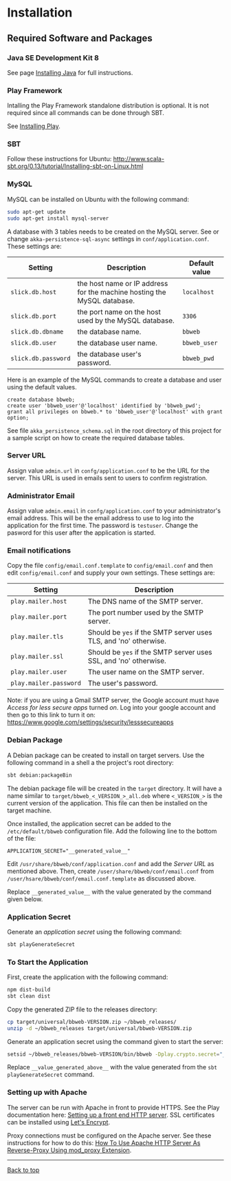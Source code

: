 # Installation

## Required Software and Packages

### Java SE Development Kit 8

See page [Installing Java](InstallJava.md) for full instructions.

### Play Framework

Intalling the Play Framework standalone distribution is optional. It is not required since
all commands can be done through SBT.

See [Installing Play](https://www.playframework.com/documentation/2.5.x/Installing).

### SBT

Follow these instructions for Ubuntu: http://www.scala-sbt.org/0.13/tutorial/Installing-sbt-on-Linux.html

### MySQL

MySQL can be installed on Ubuntu with the following command:

```sh
sudo apt-get update
sudo apt-get install mysql-server
```

A database with 3 tables needs to be created on the MySQL server. See or change `akka-persistence-sql-async`
settings in `conf/application.conf`. These settings are:

| Setting                       | Description                                                             | Default value  |
|-------------------------------|-------------------------------------------------------------------------|----------------|
| `slick.db.host`               | the host name or IP address for the machine hosting the MySQL database. | `localhost`    |
| `slick.db.port`               | the port name on the host used by the MySQL database.                   | `3306`         |
| `slick.db.dbname`             | the database name.                                                      | `bbweb`        |
| `slick.db.user`               | the database user name.                                                 | `bbweb_user`   |
| `slick.db.password`           | the database user's password.                                           | `bbweb_pwd`    |

Here is an example of the MySQL commands to create a database and user using the default values.

```mysql
create database bbweb;
create user 'bbweb_user'@'localhost' identified by 'bbweb_pwd';
grant all privileges on bbweb.* to 'bbweb_user'@'localhost' with grant option;
```

See file `akka_persistence_schema.sql` in the root directory of this project for a sample script on how to
create the required database tables.

### Server URL

Assign value `admin.url` in `confg/application.conf` to be the URL for the server. This URL is used in
emails sent to users to confirm registration.

### Administrator Email

Assign value `admin.email` in `confg/application.conf` to your administrator's email address. This will be the
email address to use to log into the application for the first time. The password is `testuser`. Change the
pasword for this user after the application is started.

### Email notifications

Copy the file `config/email.conf.template` to `config/email.conf` and then edit `config/email.conf` and supply
your own settings. These settings are:

| Setting                | Description                                                      |
|------------------------|------------------------------------------------------------------|
| `play.mailer.host`     | The DNS name of the SMTP server.                                 |
| `play.mailer.port`     | The port number used by the SMTP server.                         |
| `play.mailer.tls`      | Should be `yes` if the SMTP server uses TLS, and 'no' otherwise. |
| `play.mailer.ssl`      | Should be `yes` if the SMTP server uses SSL, and 'no' otherwise. |
| `play.mailer.user`     | The user name on the SMTP server.                                |
| `play.mailer.password` | The user's password.                                             |

Note: if you are using a Gmail SMTP server, the Google account must have *Access for less secure apps* turned
*on*. Log into your google account and then go to this link to turn it on:
https://www.google.com/settings/security/lesssecureapps

### Debian Package

A Debian package can be created to install on target servers. Use the following command in a shell a the
project's root directory:

```sh
sbt debian:packageBin
```

The debian package file will be created in the `target` directory. It will have a name similar to
`target/bbweb_<_VERSION_>_all.deb` where `<_VERSION_>` is the current version of the application. This file
can then be installed on the target machine.

Once installed, the application secret can be added to the `/etc/default/bbweb` configuration file. Add the following line to the bottom of the file:

```
APPLICATION_SECRET="__generated_value__"
```

Edit `/usr/share/bbweb/conf/application.conf` and add the *Server URL* as mentioned above. Then, create
`/user/share/bbweb/conf/email.conf` from `/user/hsare/bbweb/conf/email.conf.template` as discussed above.

Replace `__generated_value__` with the value generated by the command given below.

### Application Secret

Generate an *application secret* using the following command:

```sh
sbt playGenerateSecret
```

### To Start the Application

First, create the application with the following command:

```sh
npm dist-build
sbt clean dist
```

Copy the generated ZIP file to the releases directory:

```sh
cp target/universal/bbweb-VERSION.zip ~/bbweb_releases/
unzip -d ~/bbweb_releases target/universal/bbweb-VERSION.zip
```

Generate an application secret using the command given to start the server:

```sh
setsid ~/bbweb_releases/bbweb-VERSION/bin/bbweb -Dplay.crypto.secret="__value_generated_above__"
```

Replace `__value_generated_above__` with the value generated from the `sbt playGenerateSecret` command.

### Setting up with Apache

The server can be run with Apache in front to provide HTTPS. See the Play documentation
here: [Setting up a front end HTTP server](https://www.playframework.com/documentation/2.5.x/HTTPServer). SSL
certificates can be installed
using
[Let's Encrypt](https://www.digitalocean.com/community/tutorials/how-to-secure-apache-with-let-s-encrypt-on-ubuntu-14-04).

Proxy connections must be configured on the Apache server. See these instructions for how to do
this:
[How To Use Apache HTTP Server As Reverse-Proxy Using mod_proxy Extension](https://www.digitalocean.com/community/tutorials/how-to-use-apache-http-server-as-reverse-proxy-using-mod_proxy-extension).

---

[Back to top](../README.md)
